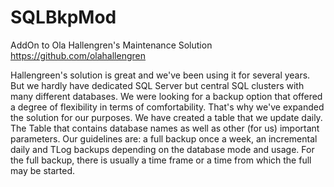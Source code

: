 # SQLBkpMod
AddOn to Ola Hallengren's Maintenance Solution
https://github.com/olahallengren

Hallengreen's solution is great and we've been using it for several years. But we hardly have dedicated SQL Server 
but central SQL clusters with many different databases. We were looking for a backup option that offered a degree of flexibility 
in terms of comfortability. That's why we've expanded the solution for our purposes.
We have created a table that we update daily. The Table that contains database names as well as other (for us) important parameters.
Our guidelines are: a full backup once a week, an incremental daily and TLog backups depending on the database mode and usage.
For the full backup, there is usually a time frame or a time from which the full may be started.
